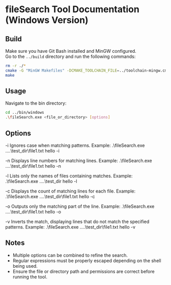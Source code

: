 # fileSearch Tool Documentation (Windows Version)

## Build
Make sure you have Git Bash installed and MinGW configured.  
Go to the `../build` directory and run the following commands:
```bash
rm -r ./*
cmake -G "MinGW Makefiles" -DCMAKE_TOOLCHAIN_FILE=../toolchain-mingw.cmake ..
make
```

## Usage
Navigate to the bin directory:
```bash
cd ../bin/windows
.\fileSearch.exe <file_or_directory> [options]
```

## Options
  -i            Ignores case when matching patterns.
                Example:
                  .\fileSearch.exe ..\..\test_dir\file1.txt hello -i

  -n            Displays line numbers for matching lines.
                Example:
                  .\fileSearch.exe ..\..\test_dir\file1.txt hello -n

  -l            Lists only the names of files containing matches.
                Example:
                  .\fileSearch.exe ..\..\test_dir hello -l

  -c            Displays the count of matching lines for each file.
                Example:
                  .\fileSearch.exe ..\..\test_dir\file1.txt hello -c

  -o            Outputs only the matching part of the line.
                Example:
                  .\fileSearch.exe ..\..\test_dir\file1.txt hello -o

  -v            Inverts the match, displaying lines that do not match the specified patterns.
                Example:
                  .\fileSearch.exe ..\..\test_dir\file1.txt hello -v                  


## Notes
- Multiple options can be combined to refine the search.
- Regular expressions must be properly escaped depending on the shell being used.
- Ensure the file or directory path and permissions are correct before running the tool.
